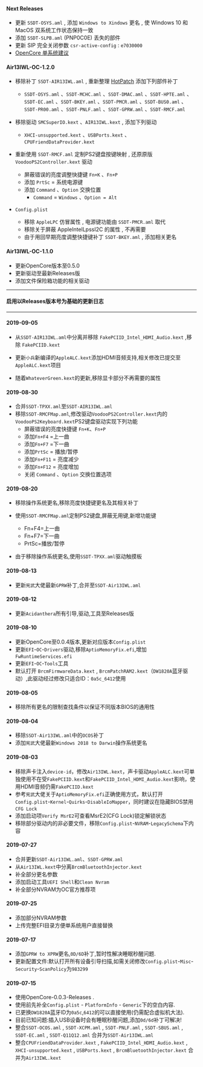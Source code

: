 #### Next Releases

- 更新 `SSDT-OSYS.aml` , 添加 `Windows to Xindows` 更名 , 使 Windows 10 和 MacOS 双系统工作状态保持一致
- 添加 `SSDT-SLPB.aml` (PNP0C0E) 丢失的部件
- 更新 SIP 完全关闭参数 `csr-active-config` :  `e7030000`
- [OpenCore 单系统建议](https://github.com/daliansky/Lenovo-Air13-IWL-Hackintosh/blob/master/SingleSystem/ReadMe.md)

#### Air13IWL-OC-1.2.0

- 移除补丁 `SSDT-AIR13IWL.aml`  , 重新整理 [HotPatch](https://github.com/daliansky/Lenovo-Air13-IWL-Hackintosh/blob/master/HotPatch/ReadMe.md) 添加下列部件补丁
  - `SSDT-OSYS.aml` 、`SSDT-MCHC.aml` 、`SSDT-DMAC.aml` 、`SSDT-HPTE.aml` 、`SSDT-EC.aml` 、`SSDT-BKEY.aml` 、`SSDT-PMCR.aml` 、`SSDT-BUS0.aml` 、`SSDT-PR00.aml` 、`SSDT-PNLF.aml` 、`SSDT-GPRW.aml` 、`SSDT-RMCF.aml`
  
- 移除驱动 `SMCSuperIO.kext` 、`AIR13IWL.kext` , 添加下列驱动
  - `XHCI-unsupported.kext` 、`USBPorts.kext` 、`CPUFriendDataProvider.kext`
  
- 重新使用 `SSDT-RMCF.aml` 定制PS2键盘按键映射 , 还原原版 `VoodooPS2Controller.kext` 驱动 
  - 屏蔽错误的亮度调整快捷键 `Fn+K` 、`Fn+P`
  - 添加 `PrtSc` = 系统电源键
  - 添加 `Command` 、`Option` 交换位置
    - `Command` = `Windows` 、`Option = Alt`
  
- `Config.plist`
  - 移除 `AppleLPC` 仿冒属性 , 电源键功能由 `SSDT-PMCR.aml` 取代
  - 移除关于屏蔽 AppleIntelLpssI2C 的属性 , 不再需要
  - 由于用回早期亮度调整快捷键补丁 `SSDT-BKEY.aml`  , 添加相关更名


#### Air13IWL-OC-1.1.0

- 更新OpenCore版本至0.5.0
- 更新驱动至最新Releases版
- 添加文件保险箱功能的相关驱动

------

#### 启用以Releases版本号为基础的更新日志

------

#### 2019-09-05

+ 从`SSDT-AIR13IWL.aml`中分离并移除 `FakePCIID_Intel_HDMI_Audio.kext` ,移除 `FakePCIID.kext` 

+ 更新`小兵`新编译的`AppleALC.kext`添加HDMI音频支持,相关修改已提交至`AppleALC.kext`项目

+ 随着`WhateverGreen.kext`的更新,移除显卡部分不再需要的属性

#### 2019-08-30

+ 合并`SSDT-TPXX.aml`至`SSDT-AIR13IWL.aml`
+ 移除`SSDT-RMCFMap.aml`,修改驱动`VoodooPS2Controller.kext`内的`VoodooPS2Keyboard.kext`PS2键盘驱动实现下列功能
  + 屏蔽错误的亮度快捷键 `Fn+K`、`Fn+P`
  + 添加`Fn+F4` =上一曲
  + 添加`Fn+F7` =下一曲
  + 添加`PrtSc` = 播放/暂停
  + 添加`Fn+F11` = 亮度减少
  + 添加`Fn+F12` = 亮度增加
  + 关闭 `Command` 、`Option` 交换位置选项

#### 2019-08-20

+ 移除操作系统更名,移除亮度快捷键更名及其相关补丁

+ 使用`SSDT-RMCFMap.aml`定制PS2键盘,屏蔽无用键,新增功能键
    + Fn+F4=上一曲
    + Fn+F7=下一曲
    + PrtSc=播放/暂停
+ 由于移除操作系统更名,使用`SSDT-TPXX.aml`驱动触摸板

#### 2019-08-13

+ 更新`宪武`大佬最新`GPRW`补丁,合并至`SSDT-Air13IWL.aml`

#### 2019-08-12

+ 更新`Acidanthera`所有引导,驱动,工具至Releases版

#### 2019-08-10

+ 更新OpenCore至0.0.4版本,更新对应版本`Config.plist`
+ 更新`EFI`-`OC`-`Drivers`驱动,移除`AptioMemoryFix.efi`,增加`FwRuntimeServices.efi`
+ 更新`EFI`-`OC`-`Tools`工具
+ 默认打开 `BrcmFirmwareData.kext` , `BrcmPatchRAM2.kext`（`DW1820A`蓝牙驱动）,此驱动经过修改只适合ID：`0a5c_6412`使用

#### 2019-08-05

+ 移除所有更名的限制查找条件以保证不同版本BIOS的通用性

#### 2019-08-04

+ 移除`SSDT-Air13IWL.aml`中的`OCOS`补丁
+ 添加`宪武`大佬最新`Windows 2018 to Darwin`操作系统更名

#### 2019-08-03

+ 移除声卡注入`device-id`，修改`Air13IWL.kext`，声卡驱动`AppleALC.kext`可单独使用不在受`FakePCIID.kext`和`FakePCIID_Intel_HDMI_Audio.kext`影响，使用HDMI音频仍需`FakePCIID.kext`
+ 参考`宪武`大佬关于`AptioMemoryFix.efi`正确使用方式，默认打开`Config.plist`-`Kernel`-`Quirks`-`DisableIoMapper`，同时建议在隐藏BIOS禁用`CFG Lock`
+ 添加启动项`Verify MsrE2`可查看MsrE2(CFG Lock)锁定解锁状态
+ 移除部分驱动内的非必要文件，移除`Config.plist`-`NVRAM`-`LegacySchema`下内容

#### 2019-07-27

+ 合并更新`SSDT-Air13IWL.aml`、`SSDT-GPRW.aml`
+ 从`Air13IWL.kext`中分离`BrcmBluetoothInjector.kext `
+ 补全部分更名参数
+ 添加启动工具`UEFI Shell`和`Clean Nvram`
+ 补全部分NVRAM为OC官方推荐项

#### 2019-07-25

+ 添加部分NVRAM参数
+ 上传完整EFI目录方便单系统用户直接替换

#### 2019-07-17

+ 添加`GPRW to XPRW`更名,`0D/6D`补丁,暂时性解决睡眠秒醒问题.
+ 更新配置文件:默认打开所有设备引导扫描,如需关闭修改`Config.plist`-`Misc`-`Security`-`ScanPolicy`为`983299`

#### 2019-07-15
+ 使用OpenCore-0.0.3-Releases .
+ 使用前先补全`Config.plist` - `PlatformInfo` - `Generic`下的空白内容.
+ 已更换`DW1820A`蓝牙ID为`0a5c`,`6412`的可以直接使用(仍需配合虚拟机大法).
+ 目前已知问题:插入USB设备时会有睡眠秒醒问题,添加`0d/6d`补丁可解决!
+ 整合`SSDT-OCOS.aml` , `SSDT-XCPM.aml` , `SSDT-PNLF.aml` , `SSDT-SBUS.aml` , `SSDT-EC.aml` , `SSDT-Q11Q12.aml` 合并为`SSDT-Air13IWL.aml`
+ 整合`CPUFriendDataProvider.kext` , `FakePCIID_Intel_HDMI_Audio.kext` , `XHCI-unsupported.kext` , `USBPorts.kext` , `BrcmBluetoothInjector.kext` 合并为`Air13IWL.kext`